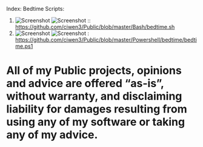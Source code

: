 Index: 
Bedtime Scripts: 
1. ![Screenshot](https://img.shields.io/badge/Language-Bash-blue) ![Screenshot](https://img.shields.io/badge/Platform-Linux-brightgreen) :: https://github.com/ciwen3/Public/blob/master/Bash/bedtime.sh
2. ![Screenshot](https://img.shields.io/badge/Language-Powershell-blue) ![Screenshot](https://img.shields.io/badge/Platform-Windows-brightgreen) : https://github.com/ciwen3/Public/blob/master/Powershell/bedtime/bedtime.ps1










# All of my Public projects, opinions and advice are offered “as-is”, without warranty, and disclaiming liability for damages resulting from using any of my software or taking any of my advice.
